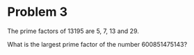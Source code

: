 # Problem 3

The prime factors of 13195 are 5, 7, 13 and 29.

What is the largest prime factor of the number 600851475143?
